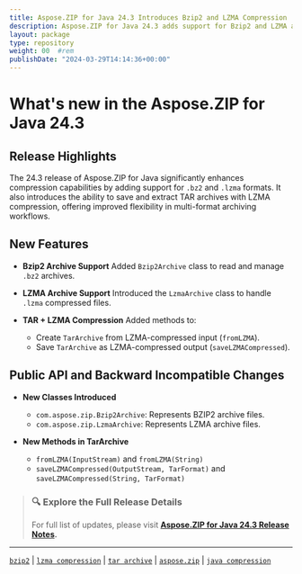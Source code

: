 ```yaml
---
title: Aspose.ZIP for Java 24.3 Introduces Bzip2 and LZMA Compression
description: Aspose.ZIP for Java 24.3 adds support for Bzip2 and LZMA archive formats and enables TAR archiving with LZMA compression and decompression.
layout: package
type: repository
weight: 00	#rem
publishDate: "2024-03-29T14:14:36+00:00"
---
```


# What's new in the Aspose.ZIP for Java 24.3

## Release Highlights

The 24.3 release of Aspose.ZIP for Java significantly enhances compression capabilities by adding support for `.bz2` and `.lzma` formats. It also introduces the ability to save and extract TAR archives with LZMA compression, offering improved flexibility in multi-format archiving workflows.

## New Features

- **Bzip2 Archive Support**
  Added `Bzip2Archive` class to read and manage `.bz2` archives.

- **LZMA Archive Support**
  Introduced the `LzmaArchive` class to handle `.lzma` compressed files.

- **TAR + LZMA Compression**
  Added methods to:
  - Create `TarArchive` from LZMA-compressed input (`fromLZMA`).
  - Save `TarArchive` as LZMA-compressed output (`saveLZMACompressed`).

## Public API and Backward Incompatible Changes

- **New Classes Introduced**
  - `com.aspose.zip.Bzip2Archive`: Represents BZIP2 archive files.
  - `com.aspose.zip.LzmaArchive`: Represents LZMA archive files.

- **New Methods in TarArchive**
  - `fromLZMA(InputStream)` and `fromLZMA(String)`
  - `saveLZMACompressed(OutputStream, TarFormat)` and `saveLZMACompressed(String, TarFormat)`

> ### 🔍 Explore the Full Release Details
>
> For full list of updates, please visit **[Aspose.ZIP for Java 24.3 Release Notes](https://releases.aspose.com/zip/java/release-notes/2024/aspose-zip-for-java-24-3-release-notes/).**

---

[`bzip2`](https://search.aspose.com/q/bzip2.html) | [`lzma compression`](https://search.aspose.com/q/lzma-compression.html) | [`tar archive`](https://search.aspose.com/q/tar-archive.html) | [`aspose.zip`](https://search.aspose.com/q/aspose.zip.html) | [`java compression`](https://search.aspose.com/q/java-compression.html)
